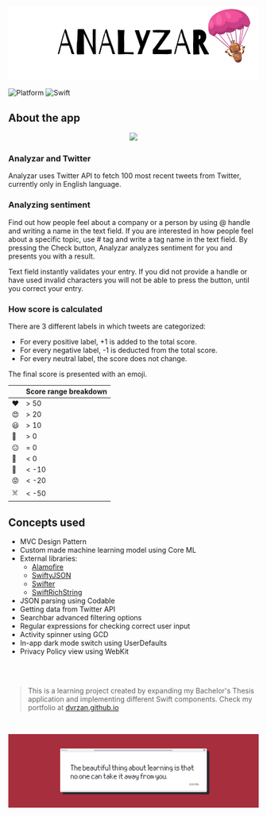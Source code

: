 ![Front Banner](Documentation/FrontBanner.png)

![Platform](https://img.shields.io/badge/Platform-iOS-lightgrey) ![Swift](https://img.shields.io/badge/Swift%20Version-5.1-blue)

## About the app

<p align="center">
  <img src="Documentation/analyzar-preview-app.gif">
</p>

### Analyzar and Twitter

Analyzar uses Twitter API to fetch 100 most recent tweets from Twitter, currently only in English language.

### Analyzing sentiment

Find out how people feel about a company or a person by using @ handle and writing a name in the text field.
If you are interested in how people feel about a specific topic, use # tag and write a tag name in the text field.
By pressing the Check button, Analyzar analyzes sentiment for you and presents you with a result.

Text field instantly validates your entry. If you did not provide a handle or have used invalid characters you will not be able to press the button, until you correct your entry.

### How score is calculated

There are 3 different labels in which tweets are categorized:

* For every positive label, +1 is added to the total score.
* For every negative label, -1 is deducted from the total score.
* For every neutral label, the score does not change.

The final score is presented with an emoji.

|      | Score range breakdown     |
|---    |---------------------------------------------------------------------------------    |
| ❤️     | > 50     |
| 😍     | > 20     |
| 😃     | > 10     |
| 🙂     | > 0      |
| 😐     | = 0      |
| 🙁     | < 0      |
| 😤     | < -10    |
| 😡     | < -20    |
| ☠️     | < -50    |


## Concepts used

* MVC Design Pattern
* Custom made machine learning model using Core ML
* External libraries:
    * [Alamofire](https://github.com/Alamofire/Alamofire)
    * [SwiftyJSON](https://github.com/SwiftyJSON/SwiftyJSON)
    * [Swifter](https://github.com/mattdonnelly/Swifter)
    * [SwiftRichString](https://github.com/malcommac/SwiftRichString)
* JSON parsing using Codable
* Getting data from Twitter API
* Searchbar advanced filtering options
* Regular expressions for checking correct user input
* Activity spinner using GCD
* In-app dark mode switch using UserDefaults
* Privacy Policy view using WebKit

 <br />
 <br />

>This is a learning project created by expanding my Bachelor's Thesis application and implementing different Swift components. Check my portfolio at [dvrzan.github.io](https://dvrzan.github.io)

 <br />

![End Banner](Documentation/EndBanner.png)
